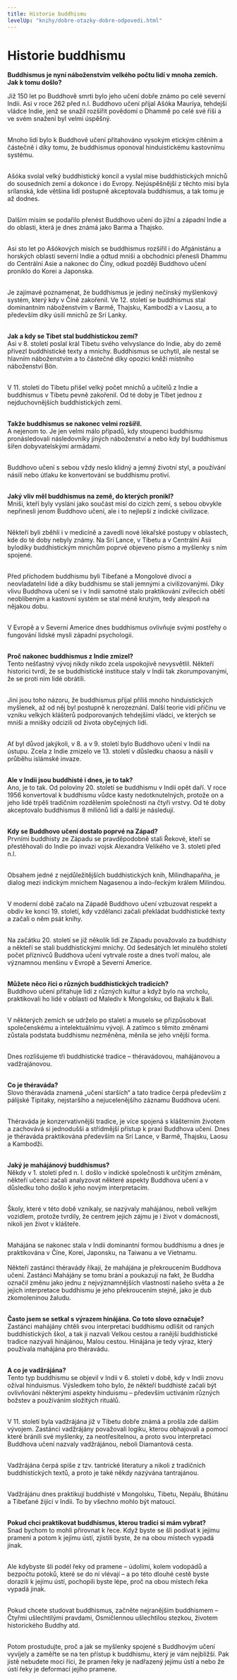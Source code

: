 ```yaml
---
title: Historie buddhismu
levelUp: "knihy/dobre-otazky-dobre-odpovedi.html"
---
```


# Historie buddhismu

<b>Buddhismus je nyní náboženstvím velkého počtu lidí v mnoha zemích. Jak k tomu došlo?</b>

Již 150 let po Buddhově smrti bylo jeho učení dobře známo po celé severní Indii. Asi v roce 262 před n.l. Buddhovo učení přijal Ašóka Mauriya, tehdejší vládce Indie, jenž se snažil rozšířit povědomí o Dhammě po celé své říši a ve svém snažení byl velmi úspěšný.<br><br>

Mnoho lidí bylo k Buddhově učení přitahováno vysokým etickým cítěním a částečně i díky tomu, že buddhismus oponoval hinduistickému kastovnímu systému.<br><br>

Ašóka svolal velký buddhistický koncil a vyslal mise buddhistických mnichů do sousedních zemí a dokonce i do Evropy. Nejúspěšnější z těchto misí byla srílanská, kde většina lidí postupně akceptovala buddhismus, a tak tomu je až dodnes.<br><br>

Dalším misím se podařilo přenést Buddhovo učení do jižní
a západní Indie a do oblasti, která je dnes známá jako Barma a Thajsko.<br><br>

Asi sto let po Ašókových misích se buddhismus rozšířil i do Afgánistánu a horských oblastí severní Indie a odtud mniši a obchodníci přenesli Dhammu do Centrální Asie a nakonec do Číny, odkud později Buddhovo učení proniklo do Korei a Japonska.<br><br>

Je zajímavé poznamenat, že buddhismus je jediný nečínský myšlenkový systém, který kdy v Číně zakořenil. Ve 12. století se buddhismus stal dominantním náboženstvím v Barmě, Thajsku, Kambodži a v Laosu, a to především díky úsilí mnichů ze Srí Lanky.<br><br>

<b>Jak a kdy se Tibet stal buddhistickou zemí?</b><br>
Asi v 8. století poslal král Tibetu svého velvyslance do Indie, aby do země přivezl buddhistické texty a mnichy. Buddhismus se uchytil, ale nestal se hlavním náboženstvím a to částečné díky opozici kněží místního náboženství Bön.<br><br>

V 11. století do Tibetu přišel velký počet mnichů a učitelů z Indie
a buddhismus v Tibetu pevně zakořenil. Od té doby je Tibet jednou z nejduchovnějších buddhistických zemí.<br><br>

<b>Takže buddhismus se nakonec velmi rozšířil.</b><br>
A nejenom to. Je jen velmi málo případů, kdy stoupenci buddhismu pronásledovali následovníky jiných náboženství a nebo kdy byl buddhismus šířen dobyvatelskými armádami.<br><br>

Buddhovo učení s sebou vždy neslo klidný a jemný životní styl, a používání násilí nebo útlaku ke konvertování se buddhismu protiví.<br><br>

<b>Jaký vliv měl buddhismus na země, do kterých pronikl?</b><br>
Mniši, kteří byly vysláni jako součást misí do cizích zemí, s sebou obvykle nepřinesli jenom Buddhovo učení, ale i to nejlepší z indické civilizace.<br><br>

Někteří byli zběhlí i v medicíně a zavedli nové lékařské postupy v oblastech, kde do té doby nebyly známy. Na Srí Lance, v Tibetu a v Centrální Asii bylodíky buddhistickým mnichům poprvé objeveno písmo a myšlenky s ním spojené.<br><br>

Před příchodem buddhismu byli Tibeťané a Mongolové divocí a neovladatelní lidé a díky buddhismu se stali jemnými a civilizovanými.
Díky vlivu Buddhova učení se i v Indii samotné stalo praktikování zvířecích obětí neoblíbeným a kastovní systém se stal méně krutým, tedy alespoň na nějakou dobu. <br><br>

V Evropě a v Severní Americe dnes buddhismus ovlivňuje svými postřehy o fungování lidské mysli západní psychologii.<br><br>

<b>Proč nakonec buddhismus z Indie zmizel?</b><br>
Tento nešťastný vývoj nikdy nikdo zcela uspokojivě nevysvětlil. Někteří
historici tvrdí, že se buddhistické instituce staly v Indii tak zkorumpovanými, že se proti nim lidé obrátili.<br><br>

Jiní jsou toho názoru, že buddhismus přijal příliš mnoho hinduistických myšlenek, až od něj byl postupně k nerozeznání. Další teorie vidí příčinu ve vzniku velkých klášterů podporovaných
tehdejšími vládci, ve kterých se mniši a mnišky odcizili od života obyčejných lidí. <br><br>

Ať byl důvod jakýkoli, v 8. a v 9. století bylo Buddhovo učení
v Indii na ústupu. Zcela z Indie zmizelo ve 13. století v důsledku chaosu a násilí v průběhu islámské invaze.<br><br>

<b>Ale v Indii jsou buddhisté i dnes, je to tak?</b><br>
Ano, je to tak. Od poloviny 20. století se buddhismu v Indii opět daří. V roce 1956 konvertoval k buddhismu vůdce kasty nedotknutelných, protože on a jeho lidé trpěli tradičním rozdělením společnosti na čtyři vrstvy. Od té doby akceptovalo buddhismus 8 miliónů lidí a další je následují.<br><br>

<b>Kdy se Buddhovo učení dostalo poprvé na Západ?</b><br>
Prvními buddhisty ze Západu se pravděpodobně stali Řekové, kteří se přestěhovali do Indie po invazi vojsk Alexandra Velikého ve 3. století před n.l.<br><br>

Obsahem jedné z nejdůležitějších buddhistických knih, Milindhapaňha,
je dialog mezi indickým mnichem Nagasenou a indo-řeckým králem Milindou.<br><br>

V moderní době začalo na Západě Buddhovo učení vzbuzovat respekt a obdiv ke konci 19. století, kdy vzdělanci začali překládat buddhistické texty a začali o něm psát knihy.<br><br>

Na začátku 20. století se již několik lidí ze Západu považovalo za buddhisty a někteří se stali buddhistickými mnichy. Od šedesátých let minulého století počet příznivců Buddhova učení vytrvale roste a dnes tvoří malou, ale významnou menšinu v Evropě a Severní Americe.<br><br>

<b>Můžete něco říci o různých buddhistických tradicích?</b><br>
Buddhovo učení přitahuje lidi z různých kultur a když bylo na vrcholu,
praktikovali ho lidé v oblasti od Malediv k Mongolsku, od Bajkalu k Bali.<br><br>

V některých zemích se udrželo po staletí a muselo se přizpůsobovat společenskému a intelektuálnímu vývoji. A zatímco s těmito změnami zůstala podstata buddhismu nezměněna, měnila se jeho vnější forma. <br><br>

Dnes rozlišujeme tři buddhistické tradice – théravádovou, mahájánovou a vadžrajánovou.<br><br>

<b>Co je théraváda?</b><br>
Slovo théraváda znamená „učení starších“ a tato tradice čerpá především
z pálijské Tipitaky, nejstaršího a nejucelenějšího záznamu Buddhova učení.<br><br>

Théraváda je konzervativnější tradice, je více spojená s klášterním životem a zachovává si jednodušší a střídmější přístup k praxi Buddhova
učení. Dnes je théraváda praktikována především na Srí Lance, v Barmě,
Thajsku, Laosu a Kambodži.<br><br>

<b>Jaký je mahájánový buddhismus?</b><br>
Někdy v 1. století před n. l. došlo v indické společnosti k určitým změnám, někteří učenci začali analyzovat některé aspekty Buddhova učení a v důsledku toho došlo k jeho novým interpretacím.<br><br>

Školy, které v této době vznikaly, se nazývaly mahájánou, neboli velkým vozidlem, protože tvrdily, že centrem jejich zájmu je i život v domácnosti, nikoli jen život v klášteře.<br><br>

Mahájána se nakonec stala v Indii dominantní formou buddhismu a dnes
je praktikována v Číne, Korei, Japonsku, na Taiwanu a ve Vietnamu.<br><br>
Někteří zastánci théravády říkají, že mahájána je překroucením Buddhova učení. Zastánci Mahájány se tomu brání a poukazují na fakt, že Buddha označil změnu jako jednu z nejvýznamnějších vlastností našeho světa a že jejich interpretace buddhismu je jeho překroucením stejně, jako je dub zkomoleninou žaludu.<br><br>

<b>Často jsem se setkal s výrazem hinájána. Co toto slovo označuje?</b><br>
Zastánci mahájány chtěli svou interpretaci buddhismu odlišit od raných
buddhistických škol, a tak ji nazvali Velkou cestou a ranější buddhistické tradice nazývali hinájánou, Malou cestou. Hinájána je tedy výraz, který používala mahájána pro théravádu.<br><br>

<b>A co je vadžrájána?</b><br>
Tento typ buddhismu se objevil v Indii v 6. století v době, kdy v Indii znovu ožíval hinduismus. Výsledkem toho bylo, že někteří buddhisté začali být ovlivňováni některými aspekty hinduismu – především uctíváním různých božstev a používáním složitých rituálů.<br><br>

V 11. století byla vadžrájána již v Tibetu dobře známá a prošla zde dalším vývojem. Zastánci vadžrájány považovali logiku, kterou obhajovali a pomocí které bránili své myšlenky, za neotřesitelnou, a proto svou interpretaci Buddhova učení nazvaly vadžrájánou, neboli Diamantová cesta.<br><br>

Vadžrájána čerpá spíše z tzv. tantrické literatury a nikoli z tradičních buddhistických textů, a proto je také někdy
nazývána tantrajánou.<br><br>

Vadžrájánu dnes praktikují buddhisté v Mongolsku, Tibetu, Nepálu, Bhútánu a Tibeťané žijící v Indii. To by všechno mohlo být matoucí. <br><br>

<b>Pokud chci praktikovat buddhismus, kterou tradici si mám vybrat?</b><br>
Snad bychom to mohli přirovnat k řece. Když byste se šli podívat k jejímu prameni a potom k jejímu ústí, zjistili byste, že na obou místech vypadá jinak. <br><br>

Ale kdybyste šli podél řeky od pramene – údolími, kolem vodopádů
a bezpočtu potoků, které se do ní vlévají – a po této dlouhé cestě byste dorazili k jejímu ústí, pochopili byste lépe, proč na obou místech řeka vypadá jinak.<br><br>

Pokud chcete studovat buddhismus, začněte nejranějším buddhismem – Čtyřmi ušlechtilými pravdami, Osmičlennou ušlechtilou stezkou, životem historického Buddhy atd.<br><br>

Potom prostudujte, proč a jak se myšlenky spojené s Buddhovým učení vyvíjely a zaměřte se na ten přístup k buddhismu, který je vám nejbližší. Pak jistě nebudete moci říci, že pramen řeky je nadřazený jejímu ústí a nebo že ústí řeky je deformací jejího pramene.
